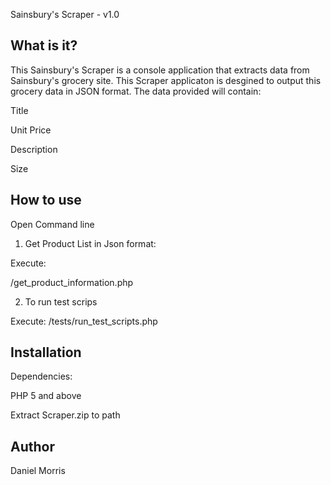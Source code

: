 Sainsbury's Scraper - v1.0

What is it?
-----------

This Sainsbury's Scraper is a console application that extracts data from 
Sainsbury's grocery site. This Scraper applicaton is desgined to output 
this grocery data in JSON format. The data provided will contain:

 Title
 
 Unit Price
 
 Description
 
 Size


How to use
----------

Open Command line


1. Get Product List in Json format:
 
Execute:

<path to Scraper directory>/get_product_information.php
 
2. To run test scrips

Execute:
<path to Scraper directory>/tests/run_test_scripts.php
	

Installation
------------

Dependencies:

 PHP 5 and above
 
Extract Scraper.zip to path


Author
------

Daniel Morris

